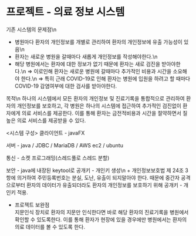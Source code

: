 # 프로젝트 - 의료 정보 시스템


기존 시스템의 문제점\n
- 병원마다 환자의 개인정보를 개별로 관리하여 환자의 개인정보에 유출 가능성이 있음\n
- 환자는 새로운 병원을 갈때마다 새롭게 개인정보를 작성해야한다.\n
- 해당 병원에서는 환자에 대한 정보가 없기 때문에 환자는 새로 검진을 받아야한다.\n
  => 이로인해 환자는 새로운 병원에 갈때마다 추가적인 비용과 시간을 소요해야 한다.\n
  => 특히 근래 COVID-19로 인해 환자는 병원에 입원을 하려고 할 때마다 COVID-19 감염여부에 대한
     검사를 받아야한다.

목적\n
하나의 시스템에서 모든 환자의 개인정보 및 진료기록을 통합적으로 관리하여 환자의 개인정보를 보호하고,
각 병원은 하나의 시스템에 접근하여 추가적인 검진없이 환자에게 의료 서비스를 제공한다.
이를 통해 환자는 금전적비용과 시간을 절약하면서 질 높은 의료 서비스를 제공받을 수 있다.


<시스템 구성>
클라이언트 - javaFX

서버 - java / JDBC / MariaDB / AWS ec2 / ubuntu

통신 - 소켓 프로그래밍(스레드풀로 스레드 분할)

보안 - java에 내장된 keytool로 공개키 - 개인키 생성\n
    + 개인정보보호법 제 24조 3항에 의거하여 주민등록번호는 분실, 도난, 유출이 되지말아야 한다.
      때문에 중간자 공격으로부터 환자의 데이터가 유출되더라도 환자의 개인정보를 보호하기 위해 공개키 - 개인키 적용.
       
       


* 프로젝트 보완점\
 지문인식 장치로 환자의 지문만 인식한다면 바로 해당 환자의 진료기록을 병원에서 확인할 수 있도록한다.
 이를 통해 환자가 현장에 있을 경우에만 병원에서는 환자의 의료 데이터를 볼 수 있도록 한다.
